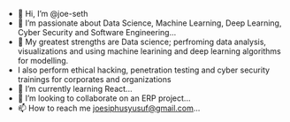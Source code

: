 - 👋 Hi, I’m @joe-seth
- 👀 I’m passionate about Data Science, Machine Learning, Deep Learning, Cyber Security and Software Engineering...
- 💪 My greatest strengths are Data science; perfroming data analysis, visualizations and using machine learining and deep learning algorithms for modelling.
- I also perform ethical hacking, penetration testing and cyber security trainings for corporates and organizations 
- 🌱 I’m currently learning React...
- 💞️ I’m looking to collaborate on an ERP project...
- 📫 How to reach me joesiphusyusuf@gmail.com...

<!---
joe-seth/joe-seth is a ✨ special ✨ repository because its `README.md` (this file) appears on your GitHub profile.
You can click the Preview link to take a look at your changes.
--->
